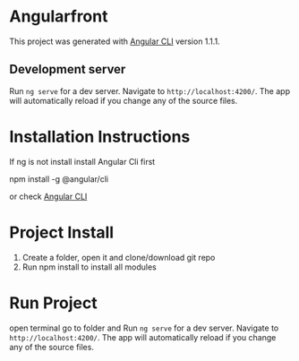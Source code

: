 # Angularfront

This project was generated with [Angular CLI](https://github.com/angular/angular-cli) version 1.1.1.

## Development server

Run `ng serve` for a dev server. Navigate to `http://localhost:4200/`. The app will automatically reload if you change any of the source files.

# Installation Instructions

If ng is not install install Angular Cli first

npm install -g @angular/cli

or check  [Angular CLI](https://github.com/angular/angular-cli)

# Project Install
1) Create a folder, open it and clone/download git repo
2) Run npm install to install all modules

# Run Project 
open terminal go to folder and Run `ng serve` for a dev server. Navigate to `http://localhost:4200/`. The app will automatically reload if you change any of the source files.
